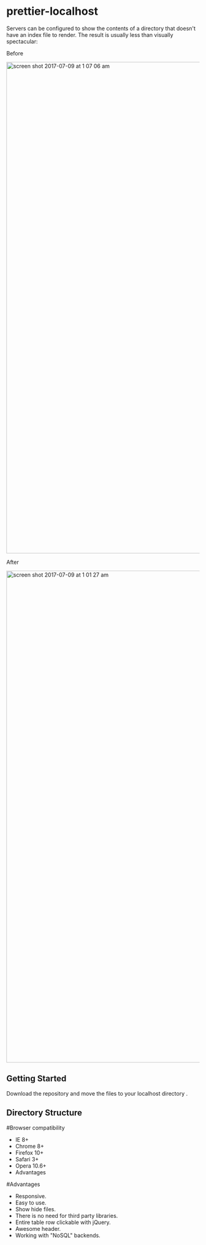 # prettier-localhost

Servers can be configured to show the contents of a directory that doesn't have an index file to render. The result is usually less than visually spectacular:

Before

<img width="1279" alt="screen shot 2017-07-09 at 1 07 06 am" src="https://user-images.githubusercontent.com/26812068/27989351-19e89a70-6450-11e7-93f2-9f56e30ddc00.png">

After

<img width="1280" alt="screen shot 2017-07-09 at 1 01 27 am" src="https://user-images.githubusercontent.com/26812068/27988723-a3539f34-6442-11e7-8209-56da498cc414.png">


## Getting Started

Download the repository and move the files to your localhost directory .

## Directory Structure

    
#Browser compatibility

<ul>
<li>IE 8+</li>
<li>Chrome 8+</li>
<li>Firefox 10+</li>
<li>Safari 3+</li>
<li>Opera 10.6+</li>
<li>Advantages</li>
</ul>

#Advantages

<ul>
<li>Responsive.</li>
<li>Easy to use.</li>
<li>Show hide files.</li>
<li>There is no need for third party libraries.</li>
<li>Entire table row clickable with jQuery.</li>
<li>Awesome header.</li>
<li>Working with "NoSQL" backends.</li>
</ul>
